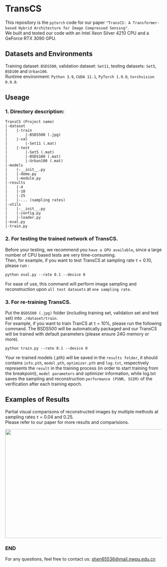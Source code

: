 # TransCS
This repository is the `pytorch` code for our paper `"TransCS: A Transformer-based Hybrid Architecture for Image Compressed Sensing"`.  
We built and tested our code with an Intel Xeon Silver 4210 CPU and a GeForce RTX 3090 GPU.  

## Datasets and Environments
Training dataset: `BSDS500`, validation dataset: `Set11`, testing datasets: `Set5`, `BSD100` and `Urban100`.  
Runtime environment: `Python 3.9`, `CUDA 11.1`, `PyTorch 1.9.0`, `torchvision 0.9.0`.  

## Useage
### 1. Directory description:  
```
TransCS (Project name)  
|-dataset
|    |-train  
|        |-BSDS500 (.jpg)  
|    |-val  
|        |-Set11 (.mat)  
|    |-test  
|        |-Set5 (.mat)  
|        |-BSDS100 (.mat)  
|        |-Urban100 (.mat)  
|-models
|    |-__init__.py  
|    |-demo.py  
|    |-module.py  
|-results  
|    |-4  
|    |-10  
|    |-25  
|    |-... (sampling rates)
|-utils 
|    |-__init__.py  
|    |-config.py  
|    |-loader.py  
|-eval.py  
|-train.py
```
### 2. For testing the trained network of TransCS.  
Before your testing, we recommend you `have a GPU available`, since a large number of CPU based tests are very time-consuming.  
Then, for example, if you want to test TransCS at sampling rate τ = 0.10, please run :  
```
python eval.py --rate 0.1 --device 0
```  
For ease of use, this command will perform image sampling and reconstruction upon `all test datasets` at `one sampling rate`.  
### 3. For re-training TransCS. 
Put the `BSDS500 (.jpg)` folder (including training set, validation set and test set) into `./dataset/train`.  
For example, if you want to train TranCS at τ = 10%, please run the following command. The BSDS500 will be automatically packaged and our TransCS will be trained with default parameters (please ensure 24G memory or more).
```
python train.py --rate 0.1 --device 0
```
Your re-trained models (.pth) will be saved in the `results folder`, it should contains `info.pth`, `model.pth`, `optimizer.pth` and `log.txt`, respectively represents the `result` in the training process (in order to start training from the breakpoint), `model parameters` and optimizer information, while log.txt saves the sampling and reconstruction `performance (PSNR, SSIM)` of the verification after each training epoch.  

## Examples of Results
Partial visual comparisons of reconstructed images by multiple methods at sampling rates τ = 0.04 and 0.25.  
Please refer to our paper for more results and comparisions.  
<div align=center><img width="600" height="350" src="https://github.com/myheuf/TransCS/blob/master/imgs/demo.png"/></div>  

### END
For any questions, feel free to contact us: shen65536@mail.nwpu.edu.cn
